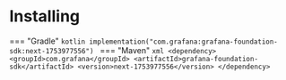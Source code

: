 # Installing

=== "Gradle"
    ```kotlin
    implementation("com.grafana:grafana-foundation-sdk:next-1753977556")
    ```
=== "Maven"
    ```xml
    <dependency>
        <groupId>com.grafana</groupId>
        <artifactId>grafana-foundation-sdk</artifactId>
        <version>next-1753977556</version>
    </dependency>
    ```
